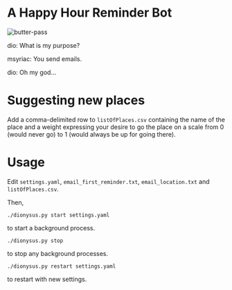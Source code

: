 # A Happy Hour Reminder Bot

![butter-pass](https://coubsecure-s.akamaihd.net/get/b56/p/coub/simple/cw_timeline_pic/13c249557a5/32028402520b27a9e0bff/med_1433953458_image.jpg)

dio: What is my purpose?

msyriac: You send emails.

dio: Oh my god...

# Suggesting new places

Add a comma-delimited row to `listOfPlaces.csv` containing the name of the
place and a weight expressing your desire to go the place on a scale from 0
(would never go) to 1 (would always be up for going there).

# Usage

Edit `settings.yaml`, `email_first_reminder.txt`, `email_location.txt` and `listOfPlaces.csv`.

Then,


```
./dionysus.py start settings.yaml
```

to start a background process.

```
./dionysus.py stop
```

to stop any background processes.

```
./dionysus.py restart settings.yaml
```

to restart with new settings.
